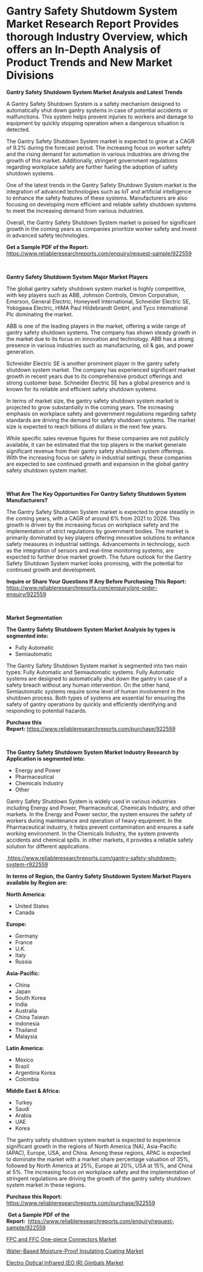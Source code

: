 <p><h1>Gantry Safety Shutdowm System Market Research Report Provides thorough Industry Overview, which offers an In-Depth Analysis of Product Trends and New Market Divisions</h1></p><p><strong>Gantry Safety Shutdowm System Market Analysis and Latest Trends</strong></p>
<p><p>A Gantry Safety Shutdown System is a safety mechanism designed to automatically shut down gantry systems in case of potential accidents or malfunctions. This system helps prevent injuries to workers and damage to equipment by quickly stopping operation when a dangerous situation is detected.</p><p>The Gantry Safety Shutdown System market is expected to grow at a CAGR of 9.2% during the forecast period. The increasing focus on worker safety and the rising demand for automation in various industries are driving the growth of this market. Additionally, stringent government regulations regarding workplace safety are further fueling the adoption of safety shutdown systems.</p><p>One of the latest trends in the Gantry Safety Shutdown System market is the integration of advanced technologies such as IoT and artificial intelligence to enhance the safety features of these systems. Manufacturers are also focusing on developing more efficient and reliable safety shutdown systems to meet the increasing demand from various industries.</p><p>Overall, the Gantry Safety Shutdown System market is poised for significant growth in the coming years as companies prioritize worker safety and invest in advanced safety technologies.</p></p>
<p><strong>Get a Sample PDF of the Report:&nbsp;</strong> <a href="https://www.reliableresearchreports.com/enquiry/request-sample/922559">https://www.reliableresearchreports.com/enquiry/request-sample/922559</a></p>
<p>&nbsp;</p>
<p><strong>Gantry Safety Shutdowm System Major Market Players</strong></p>
<p><p>The global gantry safety shutdown system market is highly competitive, with key players such as ABB, Johnson Controls, Omron Corporation, Emerson, General Electric, Honeywell International, Schneider Electric SE, Yokogawa Electric, HIMA Paul Hildebrandt GmbH, and Tyco International Plc dominating the market.</p><p>ABB is one of the leading players in the market, offering a wide range of gantry safety shutdown systems. The company has shown steady growth in the market due to its focus on innovation and technology. ABB has a strong presence in various industries such as manufacturing, oil & gas, and power generation.</p><p>Schneider Electric SE is another prominent player in the gantry safety shutdown system market. The company has experienced significant market growth in recent years due to its comprehensive product offerings and strong customer base. Schneider Electric SE has a global presence and is known for its reliable and efficient safety shutdown systems.</p><p>In terms of market size, the gantry safety shutdown system market is projected to grow substantially in the coming years. The increasing emphasis on workplace safety and government regulations regarding safety standards are driving the demand for safety shutdown systems. The market size is expected to reach billions of dollars in the next few years.</p><p>While specific sales revenue figures for these companies are not publicly available, it can be estimated that the top players in the market generate significant revenue from their gantry safety shutdown system offerings. With the increasing focus on safety in industrial settings, these companies are expected to see continued growth and expansion in the global gantry safety shutdown system market.</p></p>
<p>&nbsp;</p>
<p><strong>What Are The Key Opportunities For Gantry Safety Shutdowm System Manufacturers?</strong></p>
<p><p>The Gantry Safety Shutdown System market is expected to grow steadily in the coming years, with a CAGR of around 6% from 2021 to 2026. This growth is driven by the increasing focus on workplace safety and the implementation of strict regulations by government bodies. The market is primarily dominated by key players offering innovative solutions to enhance safety measures in industrial settings. Advancements in technology, such as the integration of sensors and real-time monitoring systems, are expected to further drive market growth. The future outlook for the Gantry Safety Shutdown System market looks promising, with the potential for continued growth and development.</p></p>
<p><strong>Inquire or Share Your Questions If Any Before Purchasing This Report:</strong> <a href="https://www.reliableresearchreports.com/enquiry/pre-order-enquiry/922559">https://www.reliableresearchreports.com/enquiry/pre-order-enquiry/922559</a></p>
<p>&nbsp;</p>
<p><strong>Market Segmentation</strong></p>
<p><strong>The Gantry Safety Shutdowm System Market Analysis by types is segmented into:</strong></p>
<p><ul><li>Fully Automatic</li><li>Semiautomatic</li></ul></p>
<p><p>The Gantry Safety Shutdown System market is segmented into two main types: Fully Automatic and Semiautomatic systems. Fully Automatic systems are designed to automatically shut down the gantry in case of a safety breach without any human intervention. On the other hand, Semiautomatic systems require some level of human involvement in the shutdown process. Both types of systems are essential for ensuring the safety of gantry operations by quickly and efficiently identifying and responding to potential hazards.</p></p>
<p><strong>Purchase this Report:&nbsp;</strong><a href="https://www.reliableresearchreports.com/purchase/922559">https://www.reliableresearchreports.com/purchase/922559</a></p>
<p>&nbsp;</p>
<p><strong>The Gantry Safety Shutdowm System Market Industry Research by Application is segmented into:</strong></p>
<p><ul><li>Energy and Power</li><li>Pharmaceutical</li><li>Chemicals Industry</li><li>Other</li></ul></p>
<p><p>Gantry Safety Shutdown System is widely used in various industries including Energy and Power, Pharmaceutical, Chemicals Industry, and other markets. In the Energy and Power sector, the system ensures the safety of workers during maintenance and operation of heavy equipment. In the Pharmaceutical industry, it helps prevent contamination and ensures a safe working environment. In the Chemicals Industry, the system prevents accidents and chemical spills. In other markets, it provides a reliable safety solution for different applications.</p></p>
<p><a href="https://www.reliableresearchreports.com/gantry-safety-shutdowm-system-r922559">&nbsp;https://www.reliableresearchreports.com/gantry-safety-shutdowm-system-r922559</a></p>
<p><strong>In terms of Region, the Gantry Safety Shutdowm System Market Players available by Region are:</strong></p>
<p>
    <p> <strong> North America: </strong>
        <ul>
            <li>United States</li>
            <li>Canada</li>
        </ul>
        </p> 
    <p> <strong> Europe: </strong>
        <ul>
            <li>Germany</li>
            <li>France</li>
            <li>U.K.</li>
            <li>Italy</li>
            <li>Russia</li>
        </ul>
        </p> 
    <p> <strong> Asia-Pacific: </strong>
        <ul>
            <li>China</li>
            <li>Japan</li>
            <li>South Korea</li>
            <li>India</li>
            <li>Australia</li>
            <li>China Taiwan</li>
            <li>Indonesia</li>
            <li>Thailand</li>
            <li>Malaysia</li>
        </ul>
        </p> 
    <p> <strong> Latin America: </strong>
        <ul>
            <li>Mexico</li>
            <li>Brazil</li>
            <li>Argentina Korea</li>
            <li>Colombia</li>
        </ul>
        </p> 
    <p> <strong> Middle East & Africa: </strong>
        <ul>
            <li>Turkey</li>
            <li>Saudi</li>
            <li>Arabia</li>
            <li>UAE</li>
            <li>Korea</li>
        </ul>
    </p>
    </p>
<p><p>The gantry safety shutdown system market is expected to experience significant growth in the regions of North America (NA), Asia-Pacific (APAC), Europe, USA, and China. Among these regions, APAC is expected to dominate the market with a market share percentage valuation of 35%, followed by North America at 25%, Europe at 20%, USA at 15%, and China at 5%. The increasing focus on workplace safety and the implementation of stringent regulations are driving the growth of the gantry safety shutdown system market in these regions.</p></p>
<p><strong>Purchase this Report: </strong><a href="https://www.reliableresearchreports.com/purchase/922559">https://www.reliableresearchreports.com/purchase/922559</a></p>
<p>&nbsp;<strong>Get a Sample PDF of the Report:&nbsp;&nbsp;</strong><a href="https://www.reliableresearchreports.com/enquiry/request-sample/922559">https://www.reliableresearchreports.com/enquiry/request-sample/922559</a></p>
<p><strong></strong></p>
<p><p><a href="https://www.linkedin.com/pulse/analyzing-fpc-ffc-one-piece-connectors-market-global-industry-cdt7f?trackingId=hwekIMtLeY3rcxB2Y%2FyuqQ%3D%3D">FPC and FFC One-piece Connectors Market</a></p><p><a href="https://www.linkedin.com/pulse/water-based-moisture-proof-insulating-coating-market-research-vhu9e?trackingId=COB8W4miQDZspArxJt%2BjBg%3D%3D">Water-Based Moisture-Proof Insulating Coating Market</a></p><p><a href="https://www.linkedin.com/pulse/electro-optical-infrared-eo-ir-gimbals-market-research-report-edvwe">Electro Optical Infrared (EO IR) Gimbals Market</a></p></p>